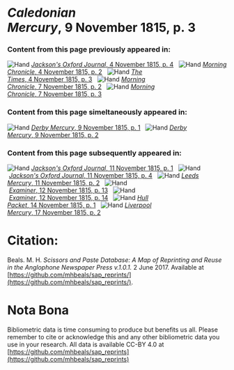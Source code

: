 # *Caledonian Mercury*, 9 November 1815, p. 3  
  
### Content from this page previously appeared in:  
![Hand](http://scissorsandpaste.net/wp-content/uploads/2017/06/smallhandpointer.png) [*Jackson's Oxford Journal*, 4 November 1815, p. 4](https://mhbeals.github.io/sap_html/Jackson's-Oxford-Journal/Jackson's-Oxford-Journal-4-November-1815-p-4)  
![Hand](http://scissorsandpaste.net/wp-content/uploads/2017/06/smallhandpointer.png) [*Morning Chronicle*, 4 November 1815, p. 2](https://mhbeals.github.io/sap_html/Morning-Chronicle/Morning-Chronicle-4-November-1815-p-2)  
![Hand](http://scissorsandpaste.net/wp-content/uploads/2017/06/smallhandpointer.png) [*The Times*, 4 November 1815, p. 3](https://mhbeals.github.io/sap_html/The-Times/The-Times-4-November-1815-p-3)  
![Hand](http://scissorsandpaste.net/wp-content/uploads/2017/06/smallhandpointer.png) [*Morning Chronicle*, 7 November 1815, p. 2](https://mhbeals.github.io/sap_html/Morning-Chronicle/Morning-Chronicle-7-November-1815-p-2)  
![Hand](http://scissorsandpaste.net/wp-content/uploads/2017/06/smallhandpointer.png) [*Morning Chronicle*, 7 November 1815, p. 3](https://mhbeals.github.io/sap_html/Morning-Chronicle/Morning-Chronicle-7-November-1815-p-3)  
  
### Content from this page simeltaneously appeared in:  
![Hand](http://scissorsandpaste.net/wp-content/uploads/2017/06/smallhandpointer.png) [*Derby Mercury*, 9 November 1815, p. 1](https://mhbeals.github.io/sap_html/Derby-Mercury/Derby-Mercury-9-November-1815-p-1)  
![Hand](http://scissorsandpaste.net/wp-content/uploads/2017/06/smallhandpointer.png) [*Derby Mercury*, 9 November 1815, p. 2](https://mhbeals.github.io/sap_html/Derby-Mercury/Derby-Mercury-9-November-1815-p-2)  
  
### Content from this page subsequently appeared in:  
![Hand](http://scissorsandpaste.net/wp-content/uploads/2017/06/smallhandpointer.png) [*Jackson's Oxford Journal*, 11 November 1815, p. 1](https://mhbeals.github.io/sap_html/Jackson's-Oxford-Journal/Jackson's-Oxford-Journal-11-November-1815-p-1)  
![Hand](http://scissorsandpaste.net/wp-content/uploads/2017/06/smallhandpointer.png) [*Jackson's Oxford Journal*, 11 November 1815, p. 4](https://mhbeals.github.io/sap_html/Jackson's-Oxford-Journal/Jackson's-Oxford-Journal-11-November-1815-p-4)  
![Hand](http://scissorsandpaste.net/wp-content/uploads/2017/06/smallhandpointer.png) [*Leeds Mercury*, 11 November 1815, p. 2](https://mhbeals.github.io/sap_html/Leeds-Mercury/Leeds-Mercury-11-November-1815-p-2)  
![Hand](http://scissorsandpaste.net/wp-content/uploads/2017/06/smallhandpointer.png) [*Examiner*, 12 November 1815, p. 13](https://mhbeals.github.io/sap_html/Examiner/Examiner-12-November-1815-p-13)  
![Hand](http://scissorsandpaste.net/wp-content/uploads/2017/06/smallhandpointer.png) [*Examiner*, 12 November 1815, p. 14](https://mhbeals.github.io/sap_html/Examiner/Examiner-12-November-1815-p-14)  
![Hand](http://scissorsandpaste.net/wp-content/uploads/2017/06/smallhandpointer.png) [*Hull Packet*, 14 November 1815, p. 1](https://mhbeals.github.io/sap_html/Hull-Packet/Hull-Packet-14-November-1815-p-1)  
![Hand](http://scissorsandpaste.net/wp-content/uploads/2017/06/smallhandpointer.png) [*Liverpool Mercury*, 17 November 1815, p. 2](https://mhbeals.github.io/sap_html/Liverpool-Mercury/Liverpool-Mercury-17-November-1815-p-2)  


# Citation: 

Beals. M. H. *Scissors and Paste Database: A Map of Reprinting and Reuse in the Anglophone Newspaper Press v.1.0.1.* 2 June 2017. Available at [https://github.com/mhbeals/sap_reprints/](https://github.com/mhbeals/sap_reprints/). 

# Nota Bona

Bibliometric data is time consuming to produce but benefits us all. Please remember to cite or acknowledge this and any other bibliometric data you use in your research. All data is available CC-BY 4.0 at [https://github.com/mhbeals/sap_reprints](https://github.com/mhbeals/sap_reprints)